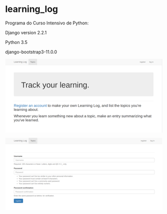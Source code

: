 # learning_log

Programa do Curso Intensivo de Python:

Django version 2.2.1

Python 3.5

django-bootstrap3-11.0.0

![Screenshot](screenshot1.png)

![Screenshot](screenshot2.png)